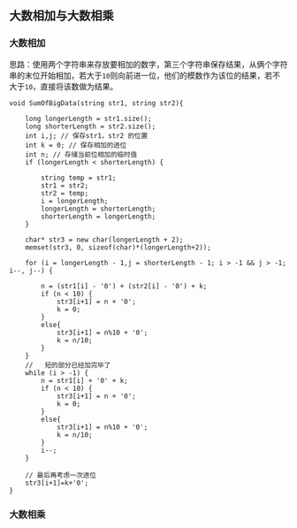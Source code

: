 ## 大数相加与大数相乘

### 大数相加

思路：使用两个字符串来存放要相加的数字，第三个字符串保存结果，从俩个字符串的末位开始相加，若大于`10`则向前进一位，他们的模数作为该位的结果，若不大于`10`，直接将该数做为结果。

	
	void SumOfBigData(string str1, string str2){
	    
	    long longerLength = str1.size();
	    long shorterLength = str2.size();
	    int i,j; // 保存str1，str2 的位置
	    int k = 0; // 保存相加的进位
	    int n; // 存储当前位相加的临时值
	    if (longerLength < shorterLength) {
	        
	        string temp = str1;
	        str1 = str2;
	        str2 = temp;
	        i = longerLength;
	        longerLength = shorterLength;
	        shorterLength = longerLength;
	    }
	    
	    char* str3 = new char(longerLength + 2);
	    memset(str3, 0, sizeof(char)*(longerLength+2));
	    
	    for (i = longerLength - 1,j = shorterLength - 1; i > -1 && j > -1; i--, j--) {
	        
	        n = (str1[i] - '0') + (str2[i] - '0') + k;
	        if (n < 10) {
	            str3[i+1] = n + '0';
	            k = 0;
	        }
	        else{
	            str3[i+1] = n%10 + '0';
	            k = n/10;
	        }
	    }
	    //   短的部分已经加完毕了
	    while (i > -1) {
	        n = str1[i] + '0' + k;
	        if (n < 10) {
	            str3[i+1] = n + '0';
	            k = 0;
	        }
	        else{
	            str3[i+1] = n%10 + '0';
	            k = n/10;
	        }
	        i--;
	    }
	    
	    // 最后再考虑一次进位
	    str3[i+1]=k+'0';
	}


### 大数相乘

